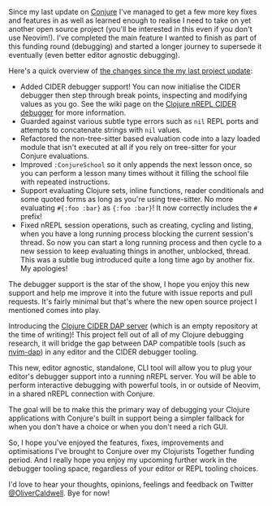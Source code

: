 Since my last update on [Conjure](https://github.com/Olical/conjure) I've managed to get a few more key fixes and features in as well as learned enough to realise I need to take on yet another open source project (you'll be interested in this even if you don't use Neovim!). I've completed the main feature I wanted to finish as part of this funding round (debugging) and started a longer journey to supersede it eventually (even better editor agnostic debugging).

Here's a quick overview of [the changes since the my last project update](https://github.com/Olical/conjure/compare/v4.34.0...v4.36.0):

 * Added CIDER debugger support! You can now initialise the CIDER debugger then step through break points, inspecting and modifying values as you go. See the wiki page on the [Clojure nREPL CIDER debugger](https://github.com/Olical/conjure/wiki/Clojure-nREPL-CIDER-debugger) for more information.
 * Guarded against various subtle type errors such as `nil` REPL ports and attempts to concatenate strings with `nil` values.
 * Refactored the non-tree-sitter based evaluation code into a lazy loaded module that isn't executed at all if you rely on tree-sitter for your Conjure evaluations.
 * Improved `:ConjureSchool` so it only appends the next lesson once, so you can perform a lesson many times without it filling the school file with repeated instructions.
 * Support evaluating Clojure sets, inline functions, reader conditionals and some quoted forms as long as you're using tree-sitter. No more evaluating `#{:foo :bar}` as `{:foo :bar}`! It now correctly includes the `#` prefix!
 * Fixed nREPL session operations, such as creating, cycling and listing, when you have a long running process blocking the current session's thread. So now you can start a long running process and then cycle to a new session to keep evaluating things in another, unblocked, thread. This was a subtle bug introduced quite a long time ago by another fix. My apologies!

The debugger support is the star of the show, I hope you enjoy this new support and help me improve it into the future with issue reports and pull requests. It's fairly minimal but that's where the new open source project I mentioned comes into play.

Introducing the [Clojure CIDER DAP server](https://github.com/Olical/clojure-cider-dap-server) (which is an empty repository at the time of writing)! This project fell out of all of my Clojure debugging research, it will bridge the gap between DAP compatible tools (such as [nvim-dap](https://github.com/mfussenegger/nvim-dap)) in any editor and the CIDER debugger tooling.

This new, editor agnostic, standalone, CLI tool will allow you to plug your editor's debugger support into a running nREPL server. You will be able to perform interactive debugging with powerful tools, in or outside of Neovim, in a shared nREPL connection with Conjure.

The goal will be to make this the primary way of debugging your Clojure applications with Conjure's built in support being a simpler fallback for when you don't have a choice or when you don't need a rich GUI.

So, I hope you've enjoyed the features, fixes, improvements and optimisations I've brought to Conjure over my Clojurists Together funding period. And I really hope you enjoy my upcoming further work in the debugger tooling space, regardless of your editor or REPL tooling choices.

I'd love to hear your thoughts, opinions, feelings and feedback on Twitter [@OliverCaldwell](https://twitter.com/OliverCaldwell). Bye for now!

